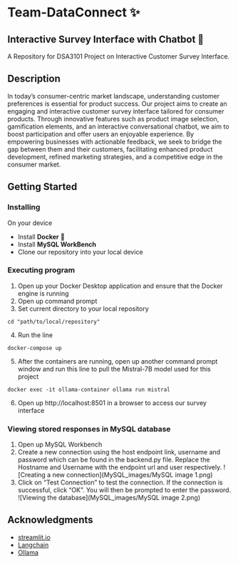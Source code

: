 # Team-DataConnect ✨
## Interactive Survey Interface with Chatbot 🤖

A Repository for DSA3101 Project on Interactive Customer Survey Interface.

## Description

In today’s consumer-centric market landscape, understanding customer preferences is essential for product success. Our project aims to create an engaging and interactive customer survey interface tailored for consumer products. Through innovative features such as product image selection, gamification elements, and an interactive conversational chatbot, we aim to boost participation and offer users an enjoyable experience. By empowering businesses with actionable feedback, we seek to bridge the gap between them and their customers, facilitating enhanced product development, refined marketing strategies, and a competitive edge in the consumer market.

## Getting Started
### Installing

On your device
* Install **Docker** 🐳
* Install **MySQL WorkBench**
* Clone our repository into your local device

### Executing program

1. Open up your Docker Desktop application and ensure that the Docker engine is running
2. Open up command prompt
3. Set current directory to your local repository
```
cd "path/to/local/repository"
```
4. Run the line
```
docker-compose up
```
5. After the containers are running, open up another command prompt window and run this line to pull the Mistral-7B model used for this project
```
docker exec -it ollama-container ollama run mistral
```
6. Open up http://localhost:8501 in a browser to access our survey interface
   
### Viewing stored responses in MySQL database 

1. Open up MySQL Workbench 
2. Create a new connection using the host endpoint link, username and password which can be found in the backend.py file. Replace the Hostname and Username with the endpoint url and user respectively. 
![Creating a new connection](MySQL_images/MySQL image 1.png)
3. Click on “Test Connection” to test the connection. If the connection is successful, click “OK”. You will then be prompted to enter the password. 
![Viewing the database](MySQL_images/MySQL image 2.png)

## Acknowledgments
* [streamlit.io](https://docs.streamlit.io/develop/tutorials/llms/build-conversational-apps)
* [Langchain](https://python.langchain.com/docs/expression_language/get_started/)
* [Ollama](https://ollama.com/library/mistral)
